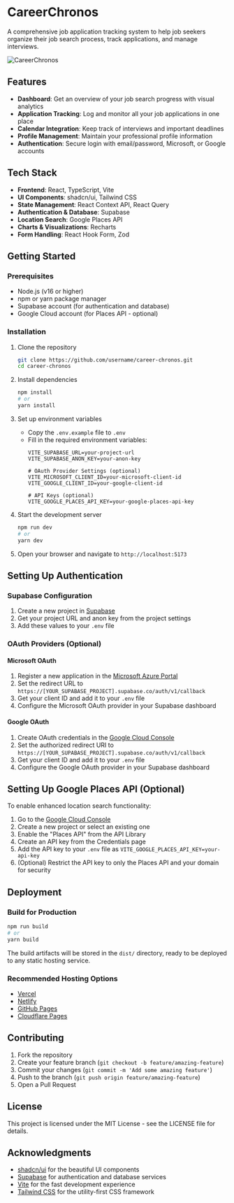 # CareerChronos

A comprehensive job application tracking system to help job seekers organize their job search process, track applications, and manage interviews.

![CareerChronos](https://github.com/username/career-chronos/raw/main/public/screenshot.png)

## Features

- **Dashboard**: Get an overview of your job search progress with visual analytics
- **Application Tracking**: Log and monitor all your job applications in one place
- **Calendar Integration**: Keep track of interviews and important deadlines
- **Profile Management**: Maintain your professional profile information
- **Authentication**: Secure login with email/password, Microsoft, or Google accounts

## Tech Stack

- **Frontend**: React, TypeScript, Vite
- **UI Components**: shadcn/ui, Tailwind CSS
- **State Management**: React Context API, React Query
- **Authentication & Database**: Supabase
- **Location Search**: Google Places API
- **Charts & Visualizations**: Recharts
- **Form Handling**: React Hook Form, Zod

## Getting Started

### Prerequisites

- Node.js (v16 or higher)
- npm or yarn package manager
- Supabase account (for authentication and database)
- Google Cloud account (for Places API - optional)

### Installation

1. Clone the repository
   ```sh
   git clone https://github.com/username/career-chronos.git
   cd career-chronos
   ```

2. Install dependencies
   ```sh
   npm install
   # or
   yarn install
   ```

3. Set up environment variables
   - Copy the `.env.example` file to `.env`
   - Fill in the required environment variables:
     ```
     VITE_SUPABASE_URL=your-project-url
     VITE_SUPABASE_ANON_KEY=your-anon-key
     
     # OAuth Provider Settings (optional)
     VITE_MICROSOFT_CLIENT_ID=your-microsoft-client-id
     VITE_GOOGLE_CLIENT_ID=your-google-client-id
     
     # API Keys (optional)
     VITE_GOOGLE_PLACES_API_KEY=your-google-places-api-key
     ```

4. Start the development server
   ```sh
   npm run dev
   # or
   yarn dev
   ```

5. Open your browser and navigate to `http://localhost:5173`

## Setting Up Authentication

### Supabase Configuration

1. Create a new project in [Supabase](https://supabase.com/)
2. Get your project URL and anon key from the project settings
3. Add these values to your `.env` file

### OAuth Providers (Optional)

#### Microsoft OAuth

1. Register a new application in the [Microsoft Azure Portal](https://portal.azure.com/)
2. Set the redirect URL to `https://[YOUR_SUPABASE_PROJECT].supabase.co/auth/v1/callback`
3. Get your client ID and add it to your `.env` file
4. Configure the Microsoft OAuth provider in your Supabase dashboard

#### Google OAuth

1. Create OAuth credentials in the [Google Cloud Console](https://console.cloud.google.com/)
2. Set the authorized redirect URI to `https://[YOUR_SUPABASE_PROJECT].supabase.co/auth/v1/callback`
3. Get your client ID and add it to your `.env` file
4. Configure the Google OAuth provider in your Supabase dashboard

## Setting Up Google Places API (Optional)

To enable enhanced location search functionality:

1. Go to the [Google Cloud Console](https://console.cloud.google.com/)
2. Create a new project or select an existing one
3. Enable the "Places API" from the API Library
4. Create an API key from the Credentials page
5. Add the API key to your `.env` file as `VITE_GOOGLE_PLACES_API_KEY=your-api-key`
6. (Optional) Restrict the API key to only the Places API and your domain for security

## Deployment

### Build for Production

```sh
npm run build
# or
yarn build
```

The build artifacts will be stored in the `dist/` directory, ready to be deployed to any static hosting service.

### Recommended Hosting Options

- [Vercel](https://vercel.com/)
- [Netlify](https://www.netlify.com/)
- [GitHub Pages](https://pages.github.com/)
- [Cloudflare Pages](https://pages.cloudflare.com/)

## Contributing

1. Fork the repository
2. Create your feature branch (`git checkout -b feature/amazing-feature`)
3. Commit your changes (`git commit -m 'Add some amazing feature'`)
4. Push to the branch (`git push origin feature/amazing-feature`)
5. Open a Pull Request

## License

This project is licensed under the MIT License - see the LICENSE file for details.

## Acknowledgments

- [shadcn/ui](https://ui.shadcn.com/) for the beautiful UI components
- [Supabase](https://supabase.com/) for authentication and database services
- [Vite](https://vitejs.dev/) for the fast development experience
- [Tailwind CSS](https://tailwindcss.com/) for the utility-first CSS framework
